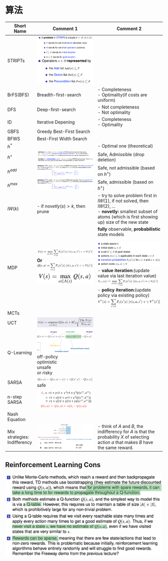 # 算法

| Short Name                        | Comment 1                                                    | Comment 2                                                    |
| --------------------------------- | ------------------------------------------------------------ | ------------------------------------------------------------ |
| STRIPTs                           | ![image-20181105092440322](assets/image-20181105092440322.png)<br />![image-20181105092457653](assets/image-20181105092457653.png) |                                                              |
| BrFS(BFS)                         | Breadth-first-search                                         | - Completeness<br />- Optimality(if costs are uniform)       |
| DFS                               | Deep-first-search                                            | - Not completeness<br />- Not optimality                     |
| ID                                | Iterative Depening                                           | - Completeness<br />- Optimality                             |
| GBFS                              | Greedy Best-First Search                                     |                                                              |
| BFWS                              | Best-First Width Search                                      |                                                              |
| $h^*$                             |                                                              | - Optimal one (theoretical)                                  |
| $h^+$                             | ![image-20181101144542289](assets/image-20181101144542289.png) | Safe, Admissible (drop deletion)                             |
| $h^{add}$                         | ![image-20181101145014944](assets/image-20181101145014944.png) | Safe, not admissible (based on $h^+$)                        |
| $h^{max}$                         | ![image-20181101145043606](assets/image-20181101145043606.png) | Safe, admissible (based on $h^+$)                            |
| $IW(k)$                           | - if  $novetly(s) > k$, then prune                           | - try to solve problem first in $IW(1)$, if not solved, then $IW(2)$, ...<br />- **novetly:** smallest subset of atoms (which is first showing up) size of the new state<br /> |
| MDP                               | ![image-20181102101208526](assets/image-20181102101208526.png)<br />**Or**<br />![image-20181102101425470](assets/image-20181102101425470.png)<br />![image-20181102101433642](assets/image-20181102101433642.png) | **fully** observable, **probabilistic** state models<br /><br />![image-20181101100803418](assets/image-20181101100803418.png)<br />- **value iteration:**(update value via last iteration value) <br />![image-20181102102143296](assets/image-20181102102143296.png)<br />- **policy iteration:**(update policy via existing policy)<br />![image-20181102111405872](assets/image-20181102111405872.png) |
| MCTs                              |                                                              |                                                              |
| UCT                               | ![image-20181102151047562](assets/image-20181102151047562.png) |                                                              |
| Q-Learning                        | ![image-20181104111846764](assets/image-20181104111846764.png)<br />off-policy<br />optimistic<br />unsafe<br/>or risky |                                                              |
| SARSA                             | ![image-20181104112910413](assets/image-20181104112910413.png)<br />safe |                                                              |
| n-step SARSA                      | ![image-20181104114018787](assets/image-20181104114018787.png) |                                                              |
| Nash Equation                     |                                                              |                                                              |
| Mix strategies:<br />Indifferency | ![image-20181104212731163](assets/image-20181104212731163.png) | - think of $A$ and $B$, the indifferency for $A$ is that the probability $X$ of selecting action $a$ that makes $B$ have the same reward. |



## Reinforcement Learning Cons

![image-20181104113339990](assets/image-20181104113339990.png)





















